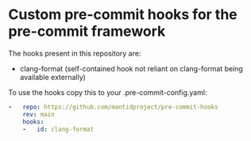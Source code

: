 # Custom pre-commit hooks for the pre-commit framework
The hooks present in this repository are:
* clang-format (self-contained hook not reliant on clang-format being available externally)

To use the hooks copy this to your .pre-commit-config.yaml:
```yaml
-   repo: https://github.com/mantidproject/pre-commit-hooks
    rev: main
    hooks:
    -   id: clang-format
```
